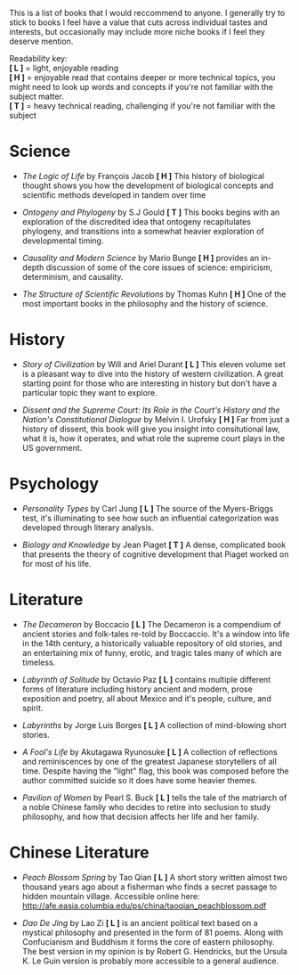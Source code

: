 This is a list of books that I would reccommend to anyone. I generally try to stick to books I feel have a value that cuts across individual tastes and interests, but occasionally may include more niche books if I feel they deserve mention.

Readability key:   
**[ L ]** = light, enjoyable reading   
**[ H ]** = enjoyable read that contains deeper or more technical topics, you might need to look up words
and concepts if you're not familiar with the subject matter.   
**[ T ]** = heavy technical reading, challenging if you're not familiar with the subject   

# Science

 - _The Logic of Life_ by François Jacob **[ H ]** This history of biological thought shows you 
how the development of biological concepts and scientific methods developed in tandem over time

 - _Ontogeny and Phylogeny_ by S.J Gould **[ T ]** This books begins with an exploration of the discredited
 idea that ontogeny recapitulates phylogeny, and transitions into a somewhat heavier exploration
 of developmental timing.
 
 - _Causality and Modern Science_ by Mario Bunge **[ H ]** provides an in-depth discussion of some of the core issues of science: empiricism, determinism, and causality.
 
 - _The Structure of Scientific Revolutions_ by Thomas Kuhn **[ H ]** One of the most important books in the philosophy and the history of science.
 
# History

- _Story of Civilization_ by Will and Ariel Durant **[ L ]** This eleven volume set is a pleasant way to dive into
the history of western civilization. A great starting point for those who are interesting in history but
don't have a particular topic they want to explore.

- _Dissent and the Supreme Court: Its Role in the Court's History and the Nation's Constitutional Dialogue_ by Melvin I. Urofsky **[ H ]** Far from just a history of dissent, this book will give you insight into consitutional law, what it is, how it operates, and what role the supreme court plays in the US government.

# Psychology

- _Personality Types_ by Carl Jung **[ L ]** The source of the Myers-Briggs test, it's illuminating to see how 
such an influential categorization was developed through literary analysis.

- _Biology and Knowledge_ by Jean Piaget **[ T ]** A dense, complicated book that presents the theory of 
cognitive development that Piaget worked on for most of his life.

# Literature

- _The Decameron_ by Boccacio **[ L ]** The Decameron is a compendium of ancient stories and folk-tales re-told by Boccaccio. It's a window into life in the 14th century, a historically valuable repository of old stories, and an entertaining mix of funny, erotic, and tragic tales many of which are timeless.

- _Labyrinth of Solitude_ by Octavio Paz **[ L ]** contains multiple different forms of literature including history ancient and modern, prose exposition and poetry, all about Mexico and it's people, culture, and spirit.

- _Labyrinths_ by Jorge Luis Borges **[ L ]** A collection of mind-blowing short stories.

- _A Fool's Life_ by Akutagawa Ryunosuke **[ L ]** A collection of reflections and reminiscences by one of the greatest Japanese storytellers of all time. Despite having the "light" flag, this book was composed before the author committed suicide so it does have some heavier themes.

- _Pavilion of Women_ by Pearl S. Buck **[ L ]** tells the tale of the matriarch of a noble Chinese family who decides to retire into seclusion to study philosophy, and how that decision affects her life and her family.

# Chinese Literature

- _Peach Blossom Spring_ by Tao Qian **[ L ]** A short story written almost two thousand years ago about a fisherman who finds a secret passage to hidden mountain village. Accessible online here: http://afe.easia.columbia.edu/ps/china/taoqian_peachblossom.pdf

- _Dao De Jing_ by Lao Zi **[ L ]** is an ancient political text based on a mystical philosophy and presented in the form of 81 poems. Along with Confucianism and Buddhism it forms the core of eastern philosophy. The best version in my opinion is by Robert G. Hendricks, but the Ursula K. Le Guin version is probably more accessible to a general audience.
